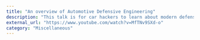 ```yaml
---
title: "An overview of Automotive Defensive Engineering"
description: "This talk is for car hackers to learn about modern defense measures being added to ECUs and Vehicle Architectures. This was presented in ROOTCON 17 Car Hacking Village."
external_url: "https://www.youtube.com/watch?v=MfTNv9SXd-o"
category: "Miscellaneous"
---
```

